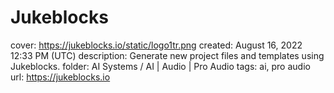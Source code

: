 # Jukeblocks

cover: https://jukeblocks.io/static/logo1tr.png
created: August 16, 2022 12:33 PM (UTC)
description: Generate new project files and templates using Jukeblocks.
folder: AI Systems / AI | Audio | Pro Audio
tags: ai, pro audio
url: https://jukeblocks.io